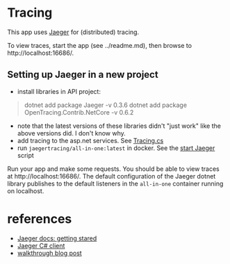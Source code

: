 # Tracing

This app uses [Jaeger](https://www.jaegertracing.io/) for (distributed) tracing.

To view traces, start the app (see ../readme.md), then browse to http://localhost:16686/.


## Setting up Jaeger in a new project

- install libraries in API project:

> dotnet add package Jaeger -v 0.3.6
> dotnet add package OpenTracing.Contrib.NetCore -v 0.6.2

- note that the latest versions of these libraries didn't "just work" like the
  above versions did. I don't know why.
- add tracing to the asp.net services. See [Tracing.cs](./src/api/Tracing.cs)
- run `jaegertracing/all-in-one:latest` in docker. See the
  [start Jaeger](./start_jaeger.sh) script

Run your app and make some requests. You should be able to view traces at
http://localhost:16686/. The default configuration of the Jaeger dotnet library
publishes to the default listeners in the `all-in-one` container running on
localhost.


# references
- [Jaeger docs: getting stared](https://www.jaegertracing.io/docs/1.22/getting-started/)
- [Jaeger C# client](https://github.com/jaegertracing/jaeger-client-csharp)
- [walkthrough blog post](https://medium.com/imaginelearning/jaeger-tracing-on-kubernetes-with-net-core-8b5feddb6f2f)
